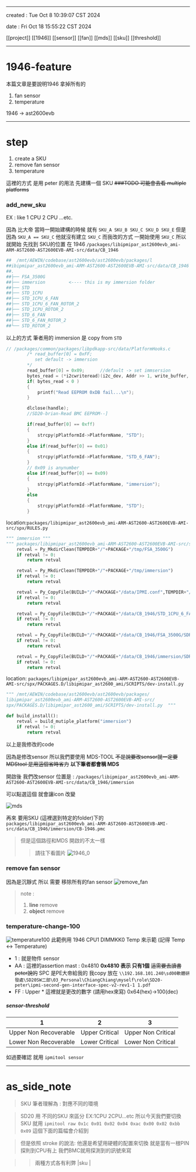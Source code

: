 -------------------------------------------------------------------------------
created	:	Tue Oct  8 10:39:07 CST 2024

date	:	Fri Oct 18 15:55:22 CST 2024

[[project]]
[[1946]]
[[sensor]]
[[fan]]
[[mds]]
[[sku]]
[[threshold]]

-------------------------------------------------------------------------------

# 1946-feature #

本篇文章是要說明1946 拿掉所有的
1. fan  sensor
2. temperature

1946 -> ast2600evb

-------------------------------------------------------------------------------

# step #
1. create a SKU
2. remove fan sensor
3. temperature

這裡的方式 是用 peter 的用法
先建構一個 SKU
~~###TODO 可能會去看 multiple platforms~~
### add_new_sku ###
EX : like 1 CPU 2 CPU ...etc.

因為 比大帝 當時一開始建構的時候
就有 `SKU_A SKU_B SKU_C SKU_D SKU_E`
但是因為 `SKU_A == SKU_C` 他就沒有建立 `SKU_C`
而我改的方式 一開始使用 `SKU_C`
所以 就開始 先找到 SKU的位置
在 1946 `/packages/libipmipar_ast2600evb_ami-ARM-AST2600-AST2600EVB-AMI-src/data/CB_1946`
```bash			================start================
##  /mnt/AEWIN/codebase/ast2600evb/ast2600evb/packages/l
##ibipmipar_ast2600evb_ami-ARM-AST2600-AST2600EVB-AMI-src/data/CB_1946
##.
##├── FSA_3500G
##├── immersion			<---- this is my immersion folder
##├── STD
##├── STD_1CPU
##├── STD_1CPU_6_FAN
##├── STD_1CPU_6_FAN_ROTOR_2
##├── STD_1CPU_ROTOR_2
##├── STD_6_FAN
##├── STD_6_FAN_ROTOR_2
##└── STD_ROTOR_2
```
以上的方式 筆者用的 immersion 是 copy from `STD`
```C				================start================
// /packages/common/packages/libpdkapp-src/data/PlatformHooks.c
		/* read_buffer[0] = 0xFF;
		   set default -> immersion
		*/
        read_buffer[0] = 0x09;		//default -> set immsersion
		bytes_read = (*i2cwriteread)(i2c_dev, Addr >> 1, write_buffer, read_buffer, 1, 1);
		if( bytes_read < 0 )
		{
			printf("Read EEPROM 0xDB fail...\n");
		}

		dlclose(handle);
		//SD20-brian-Read BMC EEPROM--]

		if(read_buffer[0] == 0xff)
		{
            strcpy(pPlatformId->PlatformName, "STD");
		}
        else if(read_buffer[0] == 0x01)
		{
			strcpy(pPlatformId->PlatformName, "STD_6_FAN");
		}
        // 0x09 is anynumber
        else if(read_buffer[0] == 0x09)
		{
			strcpy(pPlatformId->PlatformName, "immersion");
		}
        else
		{
            strcpy(pPlatformId->PlatformName, "STD");
		}
```
location:`packages/libipmipar_ast2600evb_ami-ARM-AST2600-AST2600EVB-AMI-src/spx/RULES.py`
```python			================start================
""" immersion """
""" packages/libipmipar_ast2600evb_ami-ARM-AST2600-AST2600EVB-AMI-src/spx/RULES.py """
	retval = Py_MkdirClean(TEMPDIR+"/"+PACKAGE+"/tmp/FSA_3500G")
	if retval != 0:
		return retval

	retval = Py_MkdirClean(TEMPDIR+"/"+PACKAGE+"/tmp/immersion")
	if retval != 0:
		return retval

	retval = Py_CopyFile(BUILD+"/"+PACKAGE+"/data/IPMI.conf",TEMPDIR+"/"+PACKAGE+"/tmp")
	if retval != 0:
		return retval

	retval = Py_CopyFile(BUILD+"/"+PACKAGE+"/data/CB_1946/STD_1CPU_6_FAN_ROTOR_2/SDR.dat",TEMPDIR+"/"+PACKAGE+"/tmp/STD_1CPU_6_FAN_ROTOR_2")
	if retval != 0:
		return retval

	retval = Py_CopyFile(BUILD+"/"+PACKAGE+"/data/CB_1946/FSA_3500G/SDR.dat",TEMPDIR+"/"+PACKAGE+"/tmp/FSA_3500G")
	if retval != 0:
		return retval

	retval = Py_CopyFile(BUILD+"/"+PACKAGE+"/data/CB_1946/immersion/SDR.dat",TEMPDIR+"/"+PACKAGE+"/tmp/immersion")
	if retval != 0:
		return retval
```
location: `packages/libipmipar_ast2600evb_ami-ARM-AST2600-AST2600EVB-AMI-src/spx/PACKAGES.D/libipmipar_ast2600_ami/SCRIPTS/dev-install.py`
```python			================start================
""" /mnt/AEWIN/codebase/ast2600evb/ast2600evb/packages/
libipmipar_ast2600evb_ami-ARM-AST2600-AST2600EVB-AMI-src/
spx/PACKAGES.D/libipmipar_ast2600_ami/SCRIPTS/dev-install.py  """

def build_install():
    retval = build_mutiple_platform("immersion")
    if retval != 0:
        return retval
```
以上是我修改的code

因為是修改sensor 所以我們要使用 MDS-TOOL
~~不是說要改sensor就一定要MDStool 是用這個省時省力~~
**以下筆者都會稱 MDS**

開啟後 我們改sensor
位置是 : `/packages/libipmipar_ast2600evb_ami-ARM-AST2600-AST2600EVB-AMI-src/data/CB_1946/immersion`

可以點選這個 就會讓icon 改變

![mds](./pic/MDS_TOOL_change.png)

再來 要用SKU (這裡選到特定的folder)下的
`packages/libipmipar_ast2600evb_ami-ARM-AST2600-AST2600EVB-AMI-src/data/CB_1946/immersion/CB-1946.pmc`
> 但是這個路徑和MDS 開啟的不太一樣
>> 請往下看圖片
![1946_0](./pic/proj_1946_interface.png)

### remove fan sensor ###
因為是沉靜式 所以 需要 移除所有的fan sensor
![remove_fan](./pic/proj_1946_remove_fan.png)
> note :
> 1. **line** remove
> 2. **object** remove

### temperature-change-100 ###
![temperature100](./pic/project/proj_1946_100.png)
此範例用 1946 CPU1 DIMMKK0 Temp 來示範 (記得 Temp <-> Temperature)
+ 1		:	就是物件 sensor
+ AA	:   這裡的assertion mast : 0x4810 **0x4810 表示 只有1個**
~~這需要去讀書 peter說的~~
SPC 是PE大帝給我的 我copy 放在 `\\192.168.101.240\sd00軟體研發處\SD20SW二部\03_Personal\ChiangChiang\myself\role\SD20-peter\ipmi-second-gen-interface-spec-v2-rev1-1 1.pdf`
+ FF	:	Upper \*
這裡就是更改的數字 				(請用hex來寫)
0x64(hex)->100(dec)

##### sensor-threshold #####
| 1                     | 2              | 3                  |
|:---------------------:|:--------------:|:------------------:|
| Upper Non Recoverable | Upper Critical | Upper Non Critical |
| Lower Non Recoverable | Lower Critical | Lower Non Critical |

如過要確認 就用 `ipmitool sensor`

-------------------------------------------------------------------------------

# as_side_note #
> SKU 筆者理解為 : 對應不同的環境

> SD20 用 不同的SKU 來區分 EX:1CPU 2CPU...etc
> 所以今天我們要切換 SKU 就用
> `ipmitool raw 0x1c 0x01 0x02 0x04 0xac 0x00 0x02 0xbb 0x09`
> 這個下面的篇幅會介紹到

> 但是依照 stroke 的說法:
> 他還是希望用硬體的配置來切換
> 就是當有一根PIN 探則到CPU有上
> 我們BMC就用探測到的訊號來寫

>> 兩種方式各有利弊
|sku |
